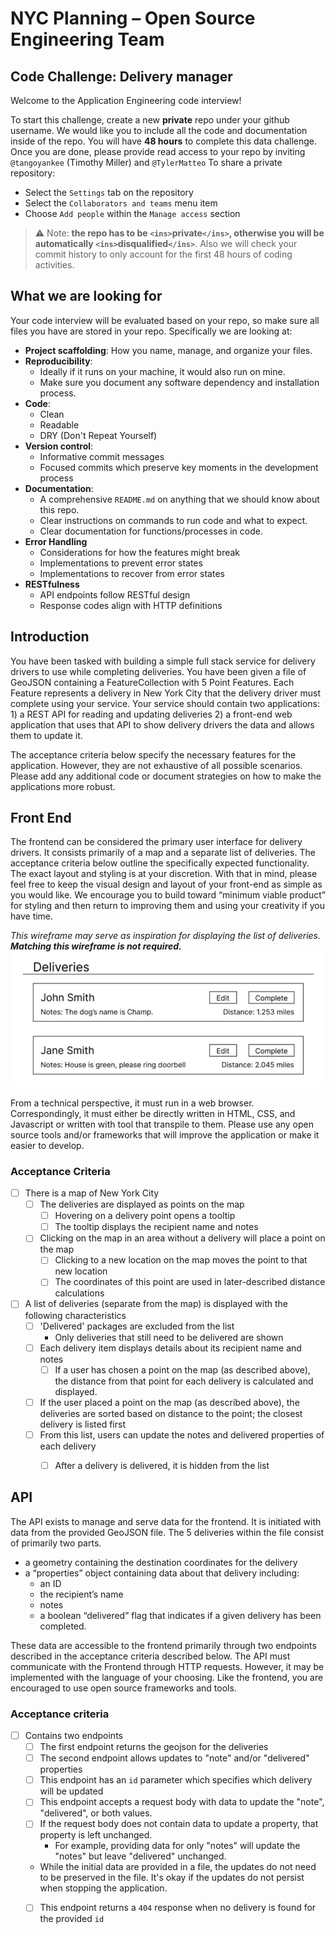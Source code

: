 # NYC Planning – Open Source Engineering Team
## Code Challenge: Delivery manager

Welcome to the Application Engineering code interview!

To start this challenge, create a new **private** repo under your github username. We would like you to include all the code and documentation inside of the repo. You will have **48 hours** to complete this data challenge. Once you are done, please provide read access to your repo by inviting `@tangoyankee` (Timothy Miller) and `@TylerMatteo`
To share a private repository:
  - Select the `Settings` tab on the repository
  - Select the `Collaborators and teams` menu item
  - Choose `Add people` within the `Manage access` section

> ⚠️ Note: **the repo has to be `<ins>`private`</ins>`, otherwise you will be automatically `<ins>`disqualified`</ins>`**. Also we will check your commit history to only account for the first 48 hours of coding activities.

## What we are looking for

Your code interview will be evaluated based on your repo, so make sure all files you have are stored in your repo. Specifically we are looking at:

- **Project scaffolding**: How you name, manage, and organize your files.
- **Reproducibility**:
  - Ideally if it runs on your machine, it would also run on mine.
  - Make sure you document any software dependency and installation process.
- **Code**:
  - Clean
  - Readable
  - DRY (Don't Repeat Yourself)
- **Version control**:
  - Informative commit messages
  - Focused commits which preserve key moments in the development process
- **Documentation**:
  - A comprehensive `README.md` on anything that we should know about this repo.
  - Clear instructions on commands to run code and what to expect.
  - Clear documentation for functions/processes in code.
- **Error Handling**
  - Considerations for how the features might break
  - Implementations to prevent error states
  - Implementations to recover from error states
- **RESTfulness**
  - API endpoints follow RESTful design
  - Response codes align with HTTP definitions 

## Introduction
You have been tasked with building a simple full stack service for delivery drivers to use while completing deliveries. You have been given a file of GeoJSON containing a FeatureCollection with 5 Point Features. Each Feature represents a delivery in New York City that the delivery driver must complete using your service.
Your service should contain two applications:
    1) a REST API for reading and updating deliveries
    2) a front-end web application that uses that API to show delivery drivers the data and allows them to update it.

The acceptance criteria below specify the necessary features for the application. However, they are not exhaustive of all possible scenarios. Please add any additional code or document strategies on how to make the applications more robust.

## Front End
The frontend can be considered the primary user interface for delivery drivers. It consists primarily of a map and a separate list of deliveries. The acceptance criteria below outline the specifically expected functionality. The exact layout and styling is at your discretion. With that in mind, please feel free to keep the visual design and layout of your front-end as simple as you would like. We encourage you to build toward “minimum viable product” for styling and then return to improving them and using your creativity if you have time. 

*This wireframe may serve as inspiration for displaying the list of deliveries. **Matching this wireframe is not required.***
![delivery-list-wireframe](./delivery-list.png)

From a technical perspective, it must run in a web browser. Correspondingly, it must either be directly written in HTML, CSS, and Javascript or written with tool that transpile to them. Please use any open source tools and/or frameworks that will improve the application or make it easier to develop.

### Acceptance Criteria
- [ ] There is a map of New York City
  - [ ] The deliveries are displayed as points on the map
    - [ ] Hovering on a delivery point opens a tooltip
    - [ ] The tooltip displays the recipient name and notes
  - [ ] Clicking on the map in an area without a delivery will place a point on the map
    - [ ] Clicking to a new location on the map moves the point to that new location
    - [ ] The coordinates of this point are used in later-described distance calculations
- [ ] A list of deliveries (separate from the map) is displayed with the following characteristics
  - [ ] 'Delivered' packages are excluded from the list
    - Only deliveries that still need to be delivered are shown
  - [ ] Each delivery item displays details about its recipient name and notes
    - [ ] If a user has chosen a point on the map (as described above), the distance from that point for each delivery is calculated and displayed.
  - [ ] If the user placed a point on the map (as described above), the deliveries are sorted based on distance to the point; the closest delivery is listed first
  - [ ] From this list, users can update the notes and delivered properties of each delivery
    - [ ] After a delivery is delivered, it is hidden from the list


## API
The API exists to manage and serve data for the frontend. It is initiated with data from the provided GeoJSON file. The 5 deliveries within the file consist of primarily two parts.
 - a geometry containing the destination coordinates for the delivery
 - a “properties” object containing data about that delivery including:
   - an ID
   - the recipient’s name
   - notes
   - a boolean “delivered” flag that indicates if a given delivery has been completed. 

These data are accessible to the frontend primarily through two endpoints described in the acceptance criteria described below. The API must communicate with the Frontend through HTTP requests. However, it may be implemented with the language of your choosing. Like the frontend, you are encouraged to use open source frameworks and tools.

### Acceptance criteria
- [ ] Contains two endpoints
    - [ ] The first endpoint returns the geojson for the deliveries
    - [ ] The second endpoint allows updates to "note" and/or "delivered" properties
    - [ ] This endpoint has an `id` parameter which specifies which delivery will be updated
    - [ ] This endpoint accepts a request body with data to update the "note", "delivered", or both values.
    - [ ] If the request body does not contain data to update a property, that property is left unchanged.
        - For example, providing data for only "notes" will update the "notes" but leave "delivered" unchanged.
    - While the initial data are provided in a file, the updates do not need to be preserved in the file. It's okay if the updates do not persist when stopping the application.
    - [ ] This endpoint returns a `404` response when no delivery is found for the provided `id`
     